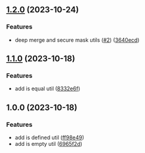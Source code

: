 ## [1.2.0](https://github.com/didiermargarido/ts-utilities/compare/v1.1.0...v1.2.0) (2023-10-24)


### Features

* deep merge and secure mask utils ([#2](https://github.com/didiermargarido/ts-utilities/issues/2)) ([3640ecd](https://github.com/didiermargarido/ts-utilities/commit/3640ecd8ae509e9bbfe2d929eca42cbf6ba6280f))

## [1.1.0](https://github.com/didiermargarido/ts-utilities/compare/v1.0.0...v1.1.0) (2023-10-18)


### Features

* add is equal util ([8332e6f](https://github.com/didiermargarido/ts-utilities/commit/8332e6f760eb8d0d6d22282b12c3d13944653154))

## 1.0.0 (2023-10-18)


### Features

* add is defined util ([ff98e49](https://github.com/didiermargarido/ts-utilities/commit/ff98e4941e43871750753556c268491d0ea43e0d))
* add is empty util ([6965f2d](https://github.com/didiermargarido/ts-utilities/commit/6965f2d81dcc36bcbb611793ec36ca9ecf9d9824))
